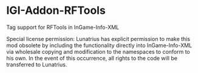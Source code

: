 # IGI-Addon-RFTools
Tag support for RFTools in InGame-Info-XML

Special license permission: Lunatrius has explicit permission to make this mod obsolete by including the functionality directly into InGame-Info-XML via wholesale copying and modification to the namespaces to conform to his own.  In the event of this occurrence, all rights to the code will be transferred to Lunatrius.
